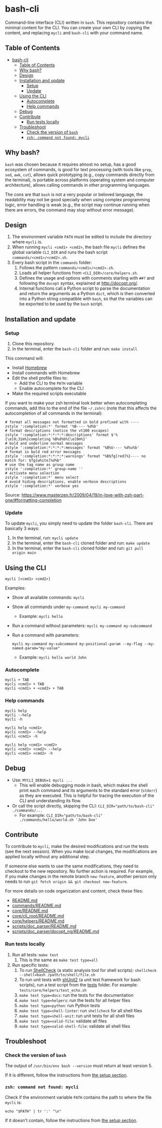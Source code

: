 # bash-cli

Command-line interface (CLI) written in `bash`. This repository contains the minimal content for the
CLI. You can create your own CLI by copying the content, and replacing `mycli` and `bash-cli` with
your command name.

## Table of Contents

- [bash-cli](#bash-cli)
  - [Table of Contents](#table-of-contents)
  - [Why bash?](#why-bash)
  - [Design](#design)
  - [Installation and update](#installation-and-update)
    - [Setup](#setup)
    - [Update](#update)
  - [Using the CLI](#using-the-cli)
    - [Autocomplete](#autocomplete)
    - [Help commands](#help-commands)
  - [Debug](#debug)
  - [Contribute](#contribute)
    - [Run tests locally](#run-tests-locally)
  - [Troubleshoot](#troubleshoot)
    - [Check the version of `bash`](#check-the-version-of-bash)
    - [`zsh: command not found: mycli`](#zsh-command-not-found-mycli)

## Why bash?

`bash` was chosen because it requires almost no setup, has a good ecosystem of commands, is good for
text processing (with tools like `grep`, `sed`, `awk`, `cut`), allows quick prototyping (e.g., copy
commands directly from the terminal), is portable across platforms (operating system and computer
architecture), allows calling commands in other programming languages.

The cons are that `bash` is not a very popular or beloved language, the readability may not be good
specially when using complex programming logic, error handling is weak (e.g., the script may
continue running when there are errors, the command may stop without error message).

## Design

1. The environment variable `PATH` must be edited to include the directory where `mycli` is.
2. When running `mycli <cmd1> <cmd2>`, the bash file `mycli` defines the global variable `CLI_DIR`
   and runs the bash script `commands/<cmd1>/<cmd2>.sh`.
3. Every bash script in the `commands` folder:
   1. Follows the pattern `commands/<cmd1>/<cmd2>.sh`.
   2. Loads all helper functions from `<CLI_DIR>/core/helpers.sh`.
   3. Defines the usage and options with comments starting with `##?` and following the `docopt`
   syntax, explained at <http://docopt.org/>.
   4. Internal functions call a Python script to parse the documentation and return the arguments as
   a Python `dict`, which is then converted into a Python string compatible with `bash`, so that the
   variables can be exported to be used by the `bash` script.

## Installation and update

### Setup

1. Clone this repository.
2. In the terminal, enter the `bash-cli` folder and run: `make install`

This command will:

- Install [Homebrew](https://brew.sh/)
- Install commands with Homebrew
- Edit the shell profile files to:
  - Add the CLI to the `PATH` variable
  - Enable autocomplete for the CLI
- Make the required scripts executable

If you want to make your zsh terminal look better when autocompleting commands, add this to the end
of the file `~/.zshrc` (note that this affects the autocompletion of all commands in the terminal):

```shell
# format all messages not formatted in bold prefixed with ----
zstyle ':completion:*' format '%B---- %d%b'
# format descriptions (notice the vt100 escapes)
zstyle ':completion:*:*:*:*:descriptions' format $'%{\e[0;31m%}completing %B%d%b%{\e[0m%}'
# bold and underline normal messages
zstyle ':completion:*:*:*:*:messages' format '%B%U---- %d%u%b'
# format in bold red error messages
zstyle ':completion:*:*:*:*:warnings' format "%B$fg[red]%}---- no match for: $fg[white]%d%b"
# use the tag name as group name
zstyle ':completion:*' group-name ''
# activate menu selection
zstyle ':completion:*' menu select
# avoid hiding descriptions, enable verbose descriptions
zstyle ':completion:*' verbose yes
```

Source: <https://www.masterzen.fr/2009/04/19/in-love-with-zsh-part-one/#formatting-completion>

### Update

To update `mycli`, you simply need to update the folder `bash-cli`. There are basically 3 ways:

1. In the terminal, run: `mycli update`
2. In the terminal, enter the `bash-cli` cloned folder and run: `make update`
3. In the terminal, enter the `bash-cli` cloned folder and run: `git pull origin main`

## Using the CLI

```shell
mycli [<cmd1> <cmd2>]
```

Examples:

- Show all available commands: `mycli`
- Show all commands under `my-command`: `mycli my-command`
  - Example: `mycli hello`
- Run a command without parameters: `mycli my-command my-subcommand`
- Run a command with parameters:

  `mycli my-command my-subcommand my-positional-param --my-flag --my-named-param="my-value"`
  - Example: `mycli hello world John`

### Autocomplete

```shell
mycli + TAB
mycli <cmd1> + TAB
mycli <cmd1> + <cmd2> + TAB
```

### Help commands

```shell
mycli help
mycli --help
mycli -h

mycli help <cmd1>
mycli <cmd1> --help
mycli <cmd1> -h

mycli help <cmd1> <cmd2>
mycli <cmd1> <cmd2> --help
mycli <cmd1> <cmd2> -h
```

## Debug

- Use: `MYCLI_DEBUG=1 mycli ...`
  - This will enable debugging mode in bash, which makes the shell print each command and its
  arguments to the standard error (`stderr`) as they are executed. This is helpful for tracing the
  execution of the CLI and understanding its flow.
- Or call the script directly, skipping the CLI: `CLI_DIR="path/to/bash-cli" ./commands/...`
  - For example: `CLI_DIR="path/to/bash-cli" ./commands/hello/world.sh 'John Doe'`

## Contribute

To contribute to `mycli`, make the desired modifications and run the tests (see the next session).
When you make local changes, the modifications are applied locally without any additional step.

If someone else wants to use the same modifications, they need to checkout to the new repository. No
further action is required. For example, if you make changes in the remote branch `new-feature`, another
person only needs to run `git fetch origin && git checkout new-feature`.

For more details on code organization and content, check these files:

- [README.md](README.md)
- [commands/README.md](commands/README.md)
- [core/README.md](core/README.md)
- [core/cli_root/README.md](core/cli_root/README.md)
- [core/helpers/README.md](core/helpers/README.md)
- [scripts/doc_parser/README.md](scripts/doc_parser/README.md)
- [scripts/doc_parser/docopt_ng/README.md](scripts/doc_parser/docopt_ng/README.md)

### Run tests locally

1. Run all tests: `make test`
   1. This is the same as `make test type=all`
2. Run specific tests:
   1. To run [ShellCheck](https://github.com/koalaman/shellcheck) (a static analysis tool for shell
   scripts): `shellcheck --shell=bash /path/to/shell/file.sh`
   2. To run unit tests with [shUnit2](https://github.com/kward/shunit2) (a unit test framework for
   bash scripts), run a test script from the [tests](tests) folder. For example: `tests/core/helpers/test_echo.sh`
   3. `make test type=docs`: run the tests for the documentation
   4. `make test type=helpers`: run the tests for all helper files
   5. `make test type=python`: run Python tests
   6. `make test type=shell-linter`: run `shellcheck` for all shell files
   7. `make test type=shell-unit`: run unit tests for all shell files
   8. `make test type=valid-file`: validate all files
   9. `make test type=valid-shell-file`: validate all shell files

## Troubleshoot

### Check the version of `bash`

The output of `/usr/bin/env bash --version` must return at least version 5.

If it is different, follow the instructions from [the setup section](#setup).

### `zsh: command not found: mycli`

Check if the environment variable `PATH` contains the path to where the file `mycli` is:

```shell
echo "$PATH" | tr ':' "\n"
```

If it doesn't contain, follow the instructions from [the setup section](#setup).
